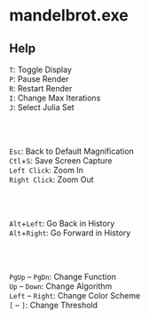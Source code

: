 mandelbrot.exe
==============

Help
----

`T`:  Toggle Display <br />
`P`:  Pause Render <br />
`R`:  Restart Render <br />
`I`:  Change Max Iterations <br />
`J`:  Select Julia Set <br />

 <br /> <br />
 
`Esc`:  Back to Default Magnification <br />
`Ctl`+`S`:  Save Screen Capture <br />
`Left Click`:  Zoom In <br />
`Right Click`:  Zoom Out <br />

 <br /> <br />
 
`Alt`+`Left`:  Go Back in History <br />
`Alt`+`Right`:  Go Forward in History <br />

 <br /> <br />
 
`PgUp` &ndash; `PgDn`:  Change Function <br />
`Up` &ndash; `Down`:  Change Algorithm <br />
`Left` &ndash; `Right`:  Change Color Scheme <br />
`[` &ndash; `]`:  Change Threshold <br />
